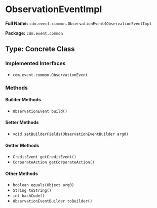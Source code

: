# ObservationEventImpl

**Full Name:** `cdm.event.common.ObservationEvent$ObservationEventImpl`

**Package:** `cdm.event.common`

## Type: Concrete Class

### Implemented Interfaces

- `cdm.event.common.ObservationEvent`

### Methods

#### Builder Methods

- `ObservationEvent build()`

#### Setter Methods

- `void setBuilderFields(ObservationEventBuilder arg0)`

#### Getter Methods

- `CreditEvent getCreditEvent()`
- `CorporateAction getCorporateAction()`

#### Other Methods

- `boolean equals(Object arg0)`
- `String toString()`
- `int hashCode()`
- `ObservationEventBuilder toBuilder()`

